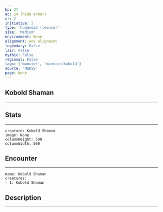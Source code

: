 ```yaml
---
hp: 27
ac: 14 (hide armor)
cr: 2
initiative: 2
type: 'humanoid (leonin)'    
size: 'Medium'
environment: None
alignment: any alignment
legendary: False
lair: False
mythic: False
regional: False
tags: ['monster', 'monster/kobold']
source: "MaDSS"
page: None
---
```


## Kobold Shaman
---



## Stats
---

```statblock
creature: Kobold Shaman
image: None
columnHeight: 500
columnWidth: 500
```

## Encounter
---

```encounter-table
name: Kobold Shaman
creatures:
- 1: Kobold Shaman
```

## Description
---




